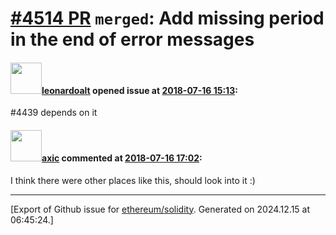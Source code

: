 # [\#4514 PR](https://github.com/ethereum/solidity/pull/4514) `merged`: Add missing period in the end of error messages

#### <img src="https://avatars.githubusercontent.com/u/504195?u=ce2facd14af9fd474ebff49f0d44891f56f7500f&v=4" width="50">[leonardoalt](https://github.com/leonardoalt) opened issue at [2018-07-16 15:13](https://github.com/ethereum/solidity/pull/4514):

#4439 depends on it

#### <img src="https://avatars.githubusercontent.com/u/20340?v=4" width="50">[axic](https://github.com/axic) commented at [2018-07-16 17:02](https://github.com/ethereum/solidity/pull/4514#issuecomment-405316033):

I think there were other places like this, should look into it :)


-------------------------------------------------------------------------------



[Export of Github issue for [ethereum/solidity](https://github.com/ethereum/solidity). Generated on 2024.12.15 at 06:45:24.]
